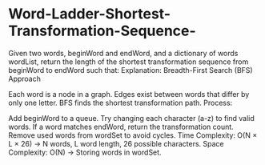 # Word-Ladder-Shortest-Transformation-Sequence-
Given two words, beginWord and endWord, and a dictionary of words wordList, return the length of the shortest transformation sequence from beginWord to endWord such that:
Explanation:
Breadth-First Search (BFS) Approach

Each word is a node in a graph.
Edges exist between words that differ by only one letter.
BFS finds the shortest transformation path.
Process:

Add beginWord to a queue.
Try changing each character (a-z) to find valid words.
If a word matches endWord, return the transformation count.
Remove used words from wordSet to avoid cycles.
Time Complexity:
O(N × L × 26) → N words, L word length, 26 possible characters.
Space Complexity:
O(N) → Storing words in wordSet.
